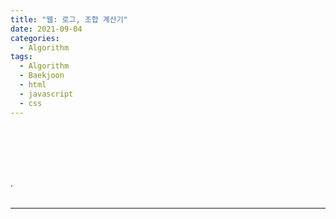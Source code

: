```yaml
---
title: "웹: 로그, 조합 계산기"
date: 2021-09-04
categories:
  - Algorithm
tags:
  - Algorithm
  - Baekjoon
  - html
  - javascript
  - css
---
```


<br></br>

<br></br>
.
<br></br>

---

<br></br>
